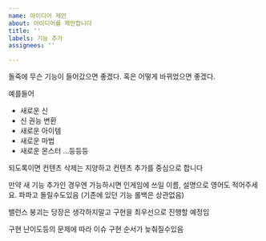 ```yaml
---
name: 아이디어 제안
about: 아이디어를 제안합니다
title: ''
labels: 기능 추가
assignees: ''

---
```


돌죽에 무슨 기능이 들어갔으면 좋겠다. 혹은 어떻게 바뀌었으면 좋겠다.

예를들어
* 새로운 신
* 신 권능 변환
* 새로운 아이템
* 새로운 마법
* 새로운 몬스터
...등등등

되도록이면 컨텐츠 삭제는 지양하고 컨텐츠 추가를 중심으로 합니다

만약 새 기능 추가인 경우엔 가능하시면 인게임에 쓰일 이름, 설명으로 영어도 적어주세요. 파파고 돌릴수도있음
(기존에 있던 기능 롤백은 상관없음)

밸런스 붕괴는 당장은 생각하지말고 구현을 최우선으로 진행할 예정임

구현 난이도등의 문제에 따라 이슈 구현 순서가 늦춰질수있음
